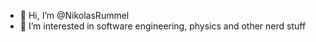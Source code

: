 - 👋 Hi, I’m @NikolasRummel
- 👀 I’m interested in software engineering, physics and other nerd stuff
